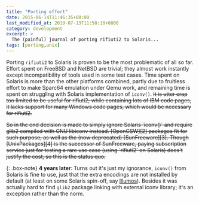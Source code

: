 ```yaml
---
title: "Porting effort"
date: 2015-06-14T11:46:35+08:00
last_modified_at: 2019-07-13T11:58:10+0800
category: development
excerpt: >
  The (painful) journal of porting rifiuti2 to Solaris...
tags: [porting,unix]
---
```


Porting `rifiuti2` to Solaris is proven to be the most problematic
of all so far.  Effort spent on FreeBSD and NetBSD are trivial; they
almost work instantly except incompatibility of tools used in some
test cases. Time spent on Solaris is more than the other platforms
combined, partly due to fruitless effort to make Sparc64 emulation
under Qemu work, and remaining time is spent on struggling with Solaris
implementation of `iconv()`. <del datetime="2019-07-13T12:01:20+0800">
It is utter crap too limited to be
useful for rifiuti2; while containing lots of IBM code pages, it
lacks support for many Windows code pages, which would be necessary
for rifiuti2.</del>

<del datetime="2019-07-13T12:02:25+0800">
So in the end decision is made to simply ignore Solaris `iconv()`
and require glib2 compiled with GNU libiconv instead. [OpenCSW][2]
packages fit for such purpose, as well as the (now deprecated)
[SunFreeware][3]. Though [UnixPackages][4] is the successor
of SunFreeware, paying subscription service just for testing a rare
use case (using `rifiuti2` on Solaris) does't justify the cost,
so this is the status quo.</del>

{: .box-note}
**4 years later**: Turns out it's just my ignorance, `iconv()` from
Solaris is fine to use, just that the extra encodings are not installed
by default (at least on some Solaris spin-off, say [Illumos][5]). Besides
it was actually hard to find `glib2` package linking with external iconv
library; it's an exception rather than the norm.

[1]: http://opensxce.org/
[2]: https://www.opencsw.org/
[3]: https://www.sunfreeware.com/
[4]: https://unixpackages.com/
[5]: https://illumos.org/
